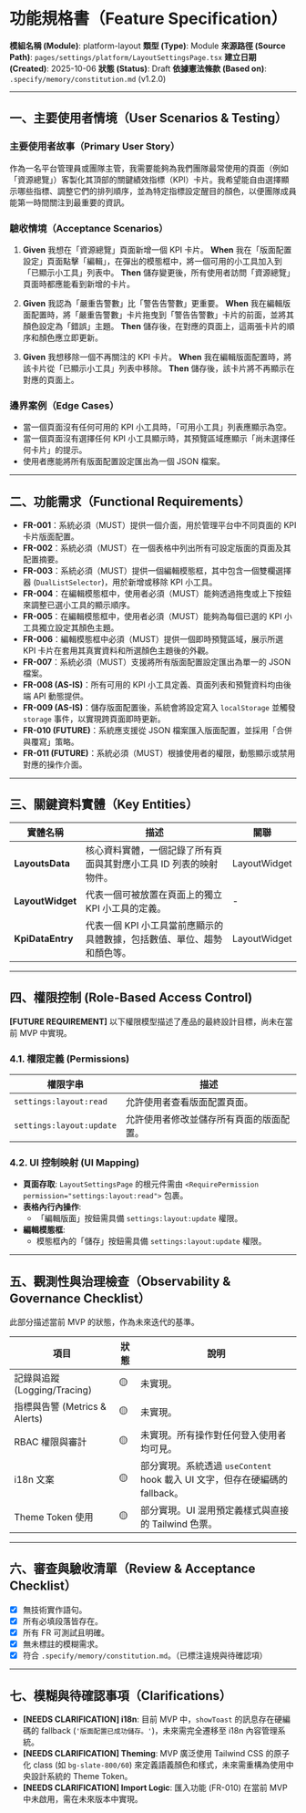 # 功能規格書（Feature Specification）

**模組名稱 (Module)**: platform-layout
**類型 (Type)**: Module
**來源路徑 (Source Path)**: `pages/settings/platform/LayoutSettingsPage.tsx`
**建立日期 (Created)**: 2025-10-06
**狀態 (Status)**: Draft
**依據憲法條款 (Based on)**: `.specify/memory/constitution.md` (v1.2.0)

---

## 一、主要使用者情境（User Scenarios & Testing）

### 主要使用者故事（Primary User Story）
作為一名平台管理員或團隊主管，我需要能夠為我們團隊最常使用的頁面（例如「資源總覽」）客製化其頂部的關鍵績效指標（KPI）卡片。我希望能自由選擇顯示哪些指標、調整它們的排列順序，並為特定指標設定醒目的顏色，以便團隊成員能第一時間關注到最重要的資訊。

### 驗收情境（Acceptance Scenarios）
1.  **Given** 我想在「資源總覽」頁面新增一個 KPI 卡片。
    **When** 我在「版面配置設定」頁面點擊「編輯」，在彈出的模態框中，將一個可用的小工具加入到「已顯示小工具」列表中。
    **Then** 儲存變更後，所有使用者訪問「資源總覽」頁面時都應能看到新增的卡片。

2.  **Given** 我認為「嚴重告警數」比「警告告警數」更重要。
    **When** 我在編輯版面配置時，將「嚴重告警數」卡片拖曳到「警告告警數」卡片的前面，並將其顏色設定為「錯誤」主題。
    **Then** 儲存後，在對應的頁面上，這兩張卡片的順序和顏色應立即更新。

3.  **Given** 我想移除一個不再關注的 KPI 卡片。
    **When** 我在編輯版面配置時，將該卡片從「已顯示小工具」列表中移除。
    **Then** 儲存後，該卡片將不再顯示在對應的頁面上。

### 邊界案例（Edge Cases）
- 當一個頁面沒有任何可用的 KPI 小工具時，「可用小工具」列表應顯示為空。
- 當一個頁面沒有選擇任何 KPI 小工具顯示時，其預覽區域應顯示「尚未選擇任何卡片」的提示。
- 使用者應能將所有版面配置設定匯出為一個 JSON 檔案。

---

## 二、功能需求（Functional Requirements）

- **FR-001**：系統必須（MUST）提供一個介面，用於管理平台中不同頁面的 KPI 卡片版面配置。
- **FR-002**：系統必須（MUST）在一個表格中列出所有可設定版面的頁面及其配置摘要。
- **FR-003**：系統必須（MUST）提供一個編輯模態框，其中包含一個雙欄選擇器 (`DualListSelector`)，用於新增或移除 KPI 小工具。
- **FR-004**：在編輯模態框中，使用者必須（MUST）能夠透過拖曳或上下按鈕來調整已選小工具的顯示順序。
- **FR-005**：在編輯模態框中，使用者必須（MUST）能夠為每個已選的 KPI 小工具獨立設定其顏色主題。
- **FR-006**：編輯模態框中必須（MUST）提供一個即時預覽區域，展示所選 KPI 卡片在套用其真實資料和所選顏色主題後的外觀。
- **FR-007**：系統必須（MUST）支援將所有版面配置設定匯出為單一的 JSON 檔案。
- **FR-008 (AS-IS)**：所有可用的 KPI 小工具定義、頁面列表和預覽資料均由後端 API 動態提供。
- **FR-009 (AS-IS)**：儲存版面配置後，系統會將設定寫入 `localStorage` 並觸發 `storage` 事件，以實現跨頁面即時更新。
- **FR-010 (FUTURE)**：系統應支援從 JSON 檔案匯入版面配置，並採用「合併與覆寫」策略。
- **FR-011 (FUTURE)**：系統必須（MUST）根據使用者的權限，動態顯示或禁用對應的操作介面。

---

## 三、關鍵資料實體（Key Entities）
| 實體名稱 | 描述 | 關聯 |
|-----------|------|------|
| **LayoutsData** | 核心資料實體，一個記錄了所有頁面與其對應小工具 ID 列表的映射物件。 | LayoutWidget |
| **LayoutWidget** | 代表一個可被放置在頁面上的獨立 KPI 小工具的定義。 | - |
| **KpiDataEntry** | 代表一個 KPI 小工具當前應顯示的具體數據，包括數值、單位、趨勢和顏色等。 | LayoutWidget |

---

## 四、權限控制 (Role-Based Access Control)

**[FUTURE REQUIREMENT]** 以下權限模型描述了產品的最終設計目標，尚未在當前 MVP 中實現。

### 4.1. 權限定義 (Permissions)
| 權限字串 | 描述 |
|---|---|
| `settings:layout:read` | 允許使用者查看版面配置頁面。 |
| `settings:layout:update` | 允許使用者修改並儲存所有頁面的版面配置。 |

### 4.2. UI 控制映射 (UI Mapping)
- **頁面存取**: `LayoutSettingsPage` 的根元件需由 `<RequirePermission permission="settings:layout:read">` 包裹。
- **表格內行內操作**:
  - 「編輯版面」按鈕需具備 `settings:layout:update` 權限。
- **編輯模態框**:
  - 模態框內的「儲存」按鈕需具備 `settings:layout:update` 權限。

---

## 五、觀測性與治理檢查（Observability & Governance Checklist）

此部分描述當前 MVP 的狀態，作為未來迭代的基準。

| 項目 | 狀態 | 說明 |
|------|------|------|
| 記錄與追蹤 (Logging/Tracing) | 🟡 | 未實現。 |
| 指標與告警 (Metrics & Alerts) | 🟡 | 未實現。 |
| RBAC 權限與審計 | 🟡 | 未實現。所有操作對任何登入使用者均可見。 |
| i18n 文案 | 🟡 | 部分實現。系統透過 `useContent` hook 載入 UI 文字，但存在硬編碼的 fallback。 |
| Theme Token 使用 | 🟡 | 部分實現。UI 混用預定義樣式與直接的 Tailwind 色票。 |

---

## 六、審查與驗收清單（Review & Acceptance Checklist）

- [x] 無技術實作語句。
- [x] 所有必填段落皆存在。
- [x] 所有 FR 可測試且明確。
- [x] 無未標註的模糊需求。
- [x] 符合 `.specify/memory/constitution.md`。（已標注違規與待確認項）

---

## 七、模糊與待確認事項（Clarifications）

- **[NEEDS CLARIFICATION] i18n**: 目前 MVP 中，`showToast` 的訊息存在硬編碼的 fallback (`'版面配置已成功儲存。'`)，未來需完全遷移至 i18n 內容管理系統。
- **[NEEDS CLARIFICATION] Theming**: MVP 廣泛使用 Tailwind CSS 的原子化 class (如 `bg-slate-800/60`) 來定義語義顏色和樣式，未來需重構為使用中央設計系統的 Theme Token。
- **[NEEDS CLARIFICATION] Import Logic**: 匯入功能 (FR-010) 在當前 MVP 中未啟用，需在未來版本中實現。